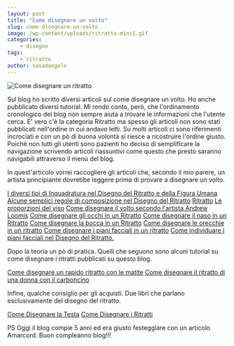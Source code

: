 ```yaml
---
layout: post
title: "Come disegnare un volto"
slug: come-disegnare-un-volto
image: /wp-content/uploads/ritratto-mini1.gif
categories:
    - disegno
tags:
    - ritratto
author: sasadangelo
---
```


![Come disegnare un ritratto](https://www.disegnoepittura.it/wp-content/uploads/ritratto-mini1.gif "Come disegnare un ritratto")

Sul blog ho scritto diversi articoli sul come disegnare un volto. Ho anche pubblicato diversi tutorial. Mi rendo conto, però, che l'ordinamento cronologico del blog non sempre aiuta a trovare le informazioni che l'utente cerca. E' vero c'è la categoria Ritratto ma spesso gli articoli non sono stati pubblicati nell'ordine in cui andavo letti. Su molti articoli ci sono riferimenti incrociati e con un pò di buona volontà si riesce a ricostruire l'ordine giusto. Poichè non tutti gli utenti sono pazienti ho deciso di semplificare la navigazione scrivendo articoli riassuntivi come questo che presto saranno navigabili attraverso il menù del blog.

In quest'articolo vorrei raccogliere gli articoli che, secondo il mio parere, un artista principiante dovrebbe leggere prima di provare a disegnare un volto.

[I diversi tipi di Inquadratura nel Disegno del Ritratto e della Figura Umana](https://www.disegnoepittura.it/inquadratura-disegno-ritratto-figura-umana/) [Alcune semplici regole di composizione nel Disegno del Ritratto](https://www.disegnoepittura.it/semplici-regole-composizione-disegno-ritratto/) [Ritratto](https://www.disegnoepittura.it/il-ritratto/) [Le proporzioni del viso](https://www.disegnoepittura.it/proporzioni-viso/) [Come disegnare il volto secondo l'artista Andrew Loomis](https://www.disegnoepittura.it/disegnare-volto-andrew-loomis/) [Come disegnare gli occhi in un Ritratto](https://www.disegnoepittura.it/come-disegnare-occhi-ritratto/) [Come disegnare il naso in un Ritratto](https://www.disegnoepittura.it/come-disegnare-naso-ritratto/) [Come disegnare la bocca in un Ritratto](https://www.disegnoepittura.it/come-disegnare-bocca-ritratto/) [Come disegnare le orecchie in un ritratto](https://www.disegnoepittura.it/come-disegnare-orecchio-ritratto/) [Come disegnare i piani facciali in un ritratto](https://www.disegnoepittura.it/piani-facciali/) [Come individuare i piani facciali nel Disegno del Ritratto.](https://www.disegnoepittura.it/come-individuare-piani-facciali-disegno-ritratto/)

Dopo la teoria un pò di pratica. Quelli che seguono sono alcuni tutorial su come disegnare i ritratti pubblicati su questo blog.

[Come disegnare un rapido ritratto con le matite](https://www.disegnoepittura.it/come-disegnare-rapido-ritratto-matite/) [Come disegnare il ritratto di una donna con il carboncino](https://www.disegnoepittura.it/come-disegnare-ritratto-donna-carboncino/)

Infine, qualche consiglio per gli acquisti. Due libri che parlano esclusivamente del disegno del ritratto.

[Come Disegnare la Testa](https://www.disegnoepittura.it/i-migliori-libri-per-imparare-a-disegnare-e-dipingere/) [Come Disegnare i Ritratti](https://www.disegnoepittura.it/i-migliori-libri-per-imparare-a-disegnare-e-dipingere/)

PS Oggi il blog compie 5 anni ed era giusto festeggiare con un articolo Amarcord. Buon compleanno blog!!!
